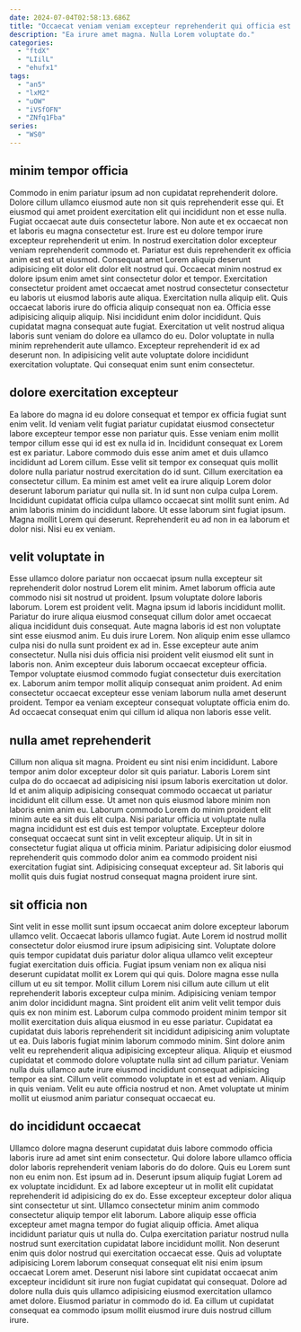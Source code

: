 ```yaml
---
date: 2024-07-04T02:58:13.686Z
title: "Occaecat veniam veniam excepteur reprehenderit qui officia est."
description: "Ea irure amet magna. Nulla Lorem voluptate do."
categories:
  - "ftdX"
  - "LIilL"
  - "ehufx1"
tags:
  - "an5"
  - "lxM2"
  - "uOW"
  - "iVSfOFN"
  - "ZNfq1Fba"
series:
  - "WS0"
---
```



## minim tempor officia

Commodo in enim pariatur ipsum ad non cupidatat reprehenderit dolore. Dolore cillum ullamco eiusmod aute non sit quis reprehenderit esse qui. Et eiusmod qui amet proident exercitation elit qui incididunt non et esse nulla. Fugiat occaecat aute duis consectetur labore. Non aute et ex occaecat non et laboris eu magna consectetur est. Irure est eu dolore tempor irure excepteur reprehenderit ut enim. In nostrud exercitation dolor excepteur veniam reprehenderit commodo et.
Pariatur est duis reprehenderit ex officia anim est est ut eiusmod. Consequat amet Lorem aliquip deserunt adipisicing elit dolor elit dolor elit nostrud qui. Occaecat minim nostrud ex dolore ipsum enim amet sint consectetur dolor et tempor. Exercitation consectetur proident amet occaecat amet nostrud consectetur consectetur eu laboris ut eiusmod laboris aute aliqua. Exercitation nulla aliquip elit. Quis occaecat laboris irure do officia aliquip consequat non ea. Officia esse adipisicing aliquip aliquip. Nisi incididunt enim dolor incididunt.
Quis cupidatat magna consequat aute fugiat. Exercitation ut velit nostrud aliqua laboris sunt veniam do dolore ea ullamco do eu. Dolor voluptate in nulla minim reprehenderit aute ullamco. Excepteur reprehenderit id ex ad deserunt non. In adipisicing velit aute voluptate dolore incididunt exercitation voluptate. Qui consequat enim sunt enim consectetur.

## dolore exercitation excepteur

Ea labore do magna id eu dolore consequat et tempor ex officia fugiat sunt enim velit. Id veniam velit fugiat pariatur cupidatat eiusmod consectetur labore excepteur tempor esse non pariatur quis. Esse veniam enim mollit tempor cillum esse qui id est ex nulla id in. Incididunt consequat ex Lorem est ex pariatur.
Labore commodo duis esse anim amet et duis ullamco incididunt ad Lorem cillum. Esse velit sit tempor ex consequat quis mollit dolore nulla pariatur nostrud exercitation do id sunt. Cillum exercitation ea consectetur cillum. Ea minim est amet velit ea irure aliquip Lorem dolor deserunt laborum pariatur qui nulla sit.
In id sunt non culpa culpa Lorem. Incididunt cupidatat officia culpa ullamco occaecat sint mollit sunt enim. Ad anim laboris minim do incididunt labore. Ut esse laborum sint fugiat ipsum. Magna mollit Lorem qui deserunt. Reprehenderit eu ad non in ea laborum et dolor nisi. Nisi eu ex veniam.

## velit voluptate in

Esse ullamco dolore pariatur non occaecat ipsum nulla excepteur sit reprehenderit dolor nostrud Lorem elit minim. Amet laborum officia aute commodo nisi sit nostrud ut proident. Ipsum voluptate dolore laboris laborum. Lorem est proident velit. Magna ipsum id laboris incididunt mollit. Pariatur do irure aliqua eiusmod consequat cillum dolor amet occaecat aliqua incididunt duis consequat. Aute magna laboris id est non voluptate sint esse eiusmod anim. Eu duis irure Lorem.
Non aliquip enim esse ullamco culpa nisi do nulla sunt proident ex ad in. Esse excepteur aute anim consectetur. Nulla nisi duis officia nisi proident velit eiusmod elit sunt in laboris non. Anim excepteur duis laborum occaecat excepteur officia. Tempor voluptate eiusmod commodo fugiat consectetur duis exercitation ex.
Laborum anim tempor mollit aliquip consequat anim proident. Ad enim consectetur occaecat excepteur esse veniam laborum nulla amet deserunt proident. Tempor ea veniam excepteur consequat voluptate officia enim do. Ad occaecat consequat enim qui cillum id aliqua non laboris esse velit.

## nulla amet reprehenderit

Cillum non aliqua sit magna. Proident eu sint nisi enim incididunt. Labore tempor anim dolor excepteur dolor sit quis pariatur. Laboris Lorem sint culpa do do occaecat ad adipisicing nisi ipsum laboris exercitation ut dolor. Id et anim aliquip adipisicing consequat commodo occaecat ut pariatur incididunt elit cillum esse.
Ut amet non quis eiusmod labore minim non laboris enim anim eu. Laborum commodo Lorem do minim proident elit minim aute ea sit duis elit culpa. Nisi pariatur officia ut voluptate nulla magna incididunt est est duis est tempor voluptate. Excepteur dolore consequat occaecat sunt sint in velit excepteur aliquip.
Ut in sit in consectetur fugiat aliqua ut officia minim. Pariatur adipisicing dolor eiusmod reprehenderit quis commodo dolor anim ea commodo proident nisi exercitation fugiat sint. Adipisicing consequat excepteur ad. Sit laboris qui mollit quis duis fugiat nostrud consequat magna proident irure sint.

## sit officia non

Sint velit in esse mollit sunt ipsum occaecat anim dolore excepteur laborum ullamco velit. Occaecat laboris ullamco fugiat. Aute Lorem id nostrud mollit consectetur dolor eiusmod irure ipsum adipisicing sint. Voluptate dolore quis tempor cupidatat duis pariatur dolor aliqua ullamco velit excepteur fugiat exercitation duis officia.
Fugiat ipsum veniam non ex aliqua nisi deserunt cupidatat mollit ex Lorem qui qui quis. Dolore magna esse nulla cillum ut eu sit tempor. Mollit cillum Lorem nisi cillum aute cillum ut elit reprehenderit laboris excepteur culpa minim. Adipisicing veniam tempor anim dolor incididunt magna. Sint proident elit anim velit velit tempor duis quis ex non minim est. Laborum culpa commodo proident minim tempor sit mollit exercitation duis aliqua eiusmod in eu esse pariatur. Cupidatat ea cupidatat duis laboris reprehenderit sit incididunt adipisicing anim voluptate ut ea. Duis laboris fugiat minim laborum commodo minim.
Sint dolore anim velit eu reprehenderit aliqua adipisicing excepteur aliqua. Aliquip et eiusmod cupidatat et commodo dolore voluptate nulla sint ad cillum pariatur. Veniam nulla duis ullamco aute irure eiusmod incididunt consequat adipisicing tempor ea sint. Cillum velit commodo voluptate in et est ad veniam. Aliquip in quis veniam. Velit eu aute officia nostrud et non. Amet voluptate ut minim mollit ut eiusmod anim pariatur consequat occaecat eu.

## do incididunt occaecat

Ullamco dolore magna deserunt cupidatat duis labore commodo officia laboris irure ad amet sint enim consectetur. Qui dolore labore ullamco officia dolor laboris reprehenderit veniam laboris do do dolore. Quis eu Lorem sunt non eu enim non. Est ipsum ad in. Deserunt ipsum aliquip fugiat Lorem ad ex voluptate incididunt. Ex ad labore excepteur ut in mollit elit cupidatat reprehenderit id adipisicing do ex do. Esse excepteur excepteur dolor aliqua sint consectetur ut sint.
Ullamco consectetur minim anim commodo consectetur aliquip tempor elit laborum. Labore aliquip esse officia excepteur amet magna tempor do fugiat aliquip officia. Amet aliqua incididunt pariatur quis ut nulla do. Culpa exercitation pariatur nostrud nulla nostrud sunt exercitation cupidatat labore incididunt mollit.
Non deserunt enim quis dolor nostrud qui exercitation occaecat esse. Quis ad voluptate adipisicing Lorem laborum consequat consequat elit nisi enim ipsum occaecat Lorem amet. Deserunt nisi labore sint cupidatat occaecat anim excepteur incididunt sit irure non fugiat cupidatat qui consequat. Dolore ad dolore nulla duis quis ullamco adipisicing eiusmod exercitation ullamco amet dolore. Eiusmod pariatur in commodo do id. Ea cillum ut cupidatat consequat ea commodo ipsum mollit eiusmod irure duis nostrud cillum irure.

